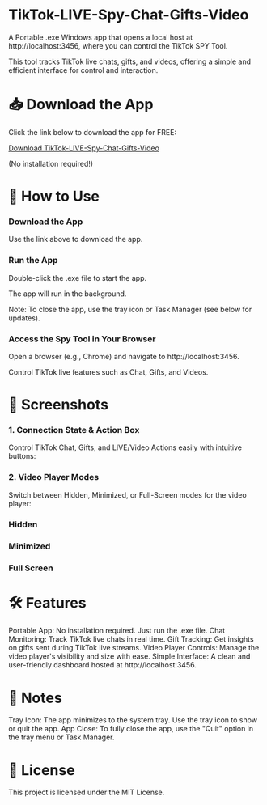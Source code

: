 
# TikTok-LIVE-Spy-Chat-Gifts-Video
A Portable .exe Windows app that opens a local host at http://localhost:3456, where you can control the TikTok SPY Tool. 

This tool tracks TikTok live chats, gifts, and videos, offering a simple and efficient interface for control and interaction.


# 📥 Download the App
Click the link below to download the app for FREE:

[Download TikTok-LIVE-Spy-Chat-Gifts-Video](https://drive.google.com/file/d/1_XP_E8pQJ6zt4zz2Wa_1D46UIqALqovU/view?usp=sharing)

(No installation required!)


# 🚀 How to Use

### Download the App
Use the link above to download the app.


### Run the App
Double-click the .exe file to start the app.

The app will run in the background.

Note: To close the app, use the tray icon or Task Manager (see below for updates).


### Access the Spy Tool in Your Browser
Open a browser (e.g., Chrome) and navigate to http://localhost:3456.

Control TikTok live features such as Chat, Gifts, and Videos.


# 📸 Screenshots
### 1. Connection State & Action Box
Control TikTok Chat, Gifts, and LIVE/Video Actions easily with intuitive buttons:



### 2. Video Player Modes
Switch between Hidden, Minimized, or Full-Screen modes for the video player:

### Hidden


### Minimized


### Full Screen


# 🛠️ Features
Portable App: No installation required. Just run the .exe file.
Chat Monitoring: Track TikTok live chats in real time.
Gift Tracking: Get insights on gifts sent during TikTok live streams.
Video Player Controls: Manage the video player's visibility and size with ease.
Simple Interface: A clean and user-friendly dashboard hosted at http://localhost:3456.

# 🔧 Notes
Tray Icon: The app minimizes to the system tray. Use the tray icon to show or quit the app.
App Close: To fully close the app, use the "Quit" option in the tray menu or Task Manager.

# 📖 License
This project is licensed under the MIT License.

